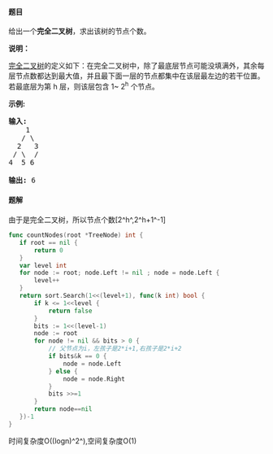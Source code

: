 #### 题目
<p>给出一个<strong>完全二叉树</strong>，求出该树的节点个数。</p>

<p><strong>说明：</strong></p>

<p><a href="https://baike.baidu.com/item/%E5%AE%8C%E5%85%A8%E4%BA%8C%E5%8F%89%E6%A0%91/7773232?fr=aladdin">完全二叉树</a>的定义如下：在完全二叉树中，除了最底层节点可能没填满外，其余每层节点数都达到最大值，并且最下面一层的节点都集中在该层最左边的若干位置。若最底层为第 h 层，则该层包含 1~&nbsp;2<sup>h</sup>&nbsp;个节点。</p>

<p><strong>示例:</strong></p>

<pre><strong>输入:</strong> 
    1
   / \
  2   3
 / \  /
4  5 6

<strong>输出:</strong> 6</pre>


 #### 题解
 由于是完全二叉树，所以节点个数[2^h^,2^h+1^-1]
 ```go
func countNodes(root *TreeNode) int {
	if root == nil {
		return 0
	}
	var level int
	for node := root; node.Left != nil ; node = node.Left {
		level++
	}
	return sort.Search(1<<(level+1), func(k int) bool {
		if k <= 1<<level {
			return false
		}
		bits := 1<<(level-1)
		node := root
		for node != nil && bits > 0 {
            // 父节点为i，左孩子是2*i+1,右孩子是2*i+2
			if bits&k == 0 { 
				node = node.Left
			} else {
				node = node.Right
			}
			bits >>=1
		}
		return node==nil
	})-1
}
```
 时间复杂度O((logn)^2^),空间复杂度O(1)